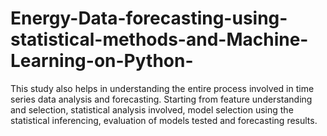 # Energy-Data-forecasting-using-statistical-methods-and-Machine-Learning-on-Python-
This study also helps in understanding the entire process involved in time series data analysis and forecasting. Starting from feature understanding and selection, statistical analysis involved, model selection using the statistical inferencing, evaluation of models tested and forecasting results.
